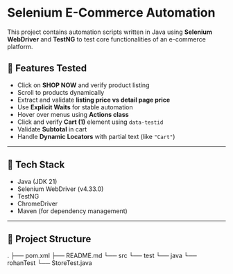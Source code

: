 # Selenium E-Commerce Automation

This project contains automation scripts written in Java using **Selenium WebDriver** and **TestNG** to test core functionalities of an e-commerce platform.

## 🧪 Features Tested

- Click on **SHOP NOW** and verify product listing
- Scroll to products dynamically
- Extract and validate **listing price vs detail page price**
- Use **Explicit Waits** for stable automation
- Hover over menus using **Actions class**
- Click and verify **Cart (1)** element using `data-testid`
- Validate **Subtotal** in cart
- Handle **Dynamic Locators** with partial text (like `"Cart"`)

---

## 🔧 Tech Stack

- Java (JDK 21)
- Selenium WebDriver (v4.33.0)
- TestNG
- ChromeDriver
- Maven (for dependency management)

---

## 📁 Project Structure

.
├── pom.xml
├── README.md
└── src
    └── test
        └── java
            └── rohanTest
                └── StoreTest.java
